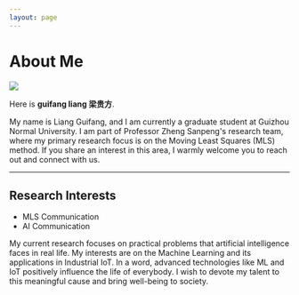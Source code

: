 ```yaml
---
layout: page
---
```


# About Me

<img src="https://liangguifang.com/liangguifang.jpg" class="floatpic">

Here is **guifang liang 梁贵方**.<br>

My name is Liang Guifang, and I am currently a graduate student at Guizhou Normal University. I am part of Professor Zheng Sanpeng's research team, where my primary research focus is on the Moving Least Squares (MLS) method. If you share an interest in this area, I warmly welcome you to reach out and connect with us.


---

## Research Interests

- MLS Communication
- AI Communication

My current research focuses on practical problems that artificial intelligence faces in real life. My interests are on the Machine Learning and its applications in Industrial IoT. In a word, advanced technologies like ML and IoT positively influence the life of everybody.  I wish to devote my talent to this meaningful cause and bring well-being to society.



